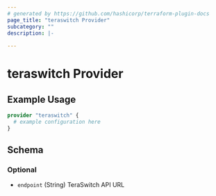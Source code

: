 ```yaml
---
# generated by https://github.com/hashicorp/terraform-plugin-docs
page_title: "teraswitch Provider"
subcategory: ""
description: |-
  
---
```


# teraswitch Provider



## Example Usage

```terraform
provider "teraswitch" {
  # example configuration here
}
```

<!-- schema generated by tfplugindocs -->
## Schema

### Optional

- `endpoint` (String) TeraSwitch API URL
